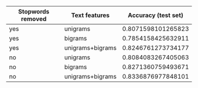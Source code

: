 |Stopwords removed|Text features    |Accuracy (test set)|
|-----------------|-----------------|-------------------|
|yes              |unigrams         |0.8071598101265823 |
|yes              |bigrams          |0.7854158425632911 |
|yes              |unigrams+bigrams |0.8246761273734177 |
|no               |unigrams         |0.8084083267405063 |
|no               |bigrams          |0.8271360759493671 |
|no               |unigrams+bigrams |0.8336876977848101 |
